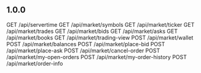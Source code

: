 ## 1.0.0
GET /api/servertime
GET /api/market/symbols
GET /api/market/ticker
GET /api/market/trades
GET /api/market/bids
GET /api/market/asks
GET /api/market/books
GET /api/market/trading-view
POST /api/market/wallet
POST /api/market/balances
POST /api/market/place-bid
POST /api/market/place-ask
POST /api/market/cancel-order
POST /api/market/my-open-orders
POST /api/market/my-order-history
POST /api/market/order-info